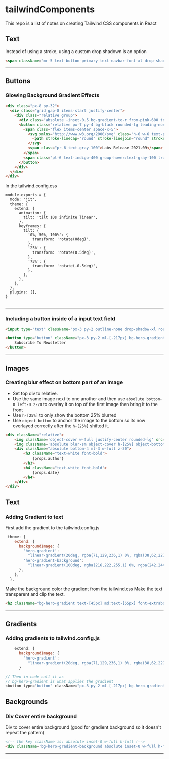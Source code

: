 # tailwindComponents
This repo is a list of notes on creating Tailwind CSS components in React 

## Text
Instead of using a stroke, using a custom drop shadown is an option

``` html
<span className="mr-5 text-button-primary text-navbar-font-xl drop-shadow-[0_1.2px_1.2px_rgba(0,0,0,0.8)]">
```
___
## Buttons

### Glowing Background Gradient Effects

```html
<div class="px-8 py-32">
  <div class="grid gap-8 items-start justify-center">
    <div class="relative group">
      <div class="absolute -inset-0.5 bg-gradient-to-r from-pink-600 to-purple-600 rounded-lg blur opacity-75 group-hover:opacity-100 transition duration-1000 group-hover:duration-200 animate-tilt"></div>
      <button class="relative px-7 py-4 bg-black rounded-lg leading-none flex items-center divide-x divide-gray-600">
        <span class="flex items-center space-x-5">
          <svg xmlns="http://www.w3.org/2000/svg" class="h-6 w-6 text-pink-600 -rotate-6" fill="none" viewBox="0 0 24 24" stroke="currentColor">
            <path stroke-linecap="round" stroke-linejoin="round" stroke-width="2" d="M19.428 15.428a2 2 0 00-1.022-.547l-2.387-.477a6 6 0 00-3.86.517l-.318.158a6 6 0 01-3.86.517L6.05 15.21a2 2 0 00-1.806.547M8 4h8l-1 1v5.172a2 2 0 00.586 1.414l5 5c1.26 1.26.367 3.414-1.415 3.414H4.828c-1.782 0-2.674-2.154-1.414-3.414l5-5A2 2 0 009 10.172V5L8 4z" />
          </svg>
          <span class="pr-6 text-gray-100">Labs Release 2021.09</span>
        </span>
        <span class="pl-6 text-indigo-400 group-hover:text-gray-100 transition duration-200">See what's new &rarr;</span>
      </button>
    </div>
  </div>
</div>

```

In the tailwind.config.css

```
module.exports = {
  mode: 'jit',
  theme: {
    extend: {
      animation: {
        tilt: 'tilt 10s infinite linear',
      },
      keyframes: {
        tilt: {
          '0%, 50%, 100%': {
            transform: 'rotate(0deg)',
          },
          '25%': {
            transform: 'rotate(0.5deg)',
          },
          '75%': {
            transform: 'rotate(-0.5deg)',
          },
        },
      },
    },
  },
  plugins: [],
}


```

___

### Including a button inside of a input text field

```html
<input type="text" className="px-3 py-2 outline-none drop-shadow-xl rounded-full h-[51px] w-[40%] relative z-0" placeholder="Enter your email" />

<button type="button" className="px-3 py-2 ml-[-217px] bg-hero-gradient text-white rounded-full hover:bg-blue-700 z-40 relative items-end">
    Subscribe To Newsletter
</button>
```
---

## Images

### Creating blur effect on bottom part of an image
- Set top div to relative. 
- Use the same image next to one another and then use `absolute bottom-0 left-0 z-20` to overlay it on top of the first image then bring it to the front
- Use `h-[25%]` to only show the bottom 25% blurred
- Use `object-bottom` to anchor the image to the bottom so its now overlayed correctly after the `h-[25%]` shifted it.  

```html
<div className="relative">
    <img className='object-cover w-full justify-center rounded-lg' src={props.imgPath} />
    <img className='absolute blur-sm object-cover h-[25%] object-bottom w-full justify-center rounded-lg bottom-0 left-0 z-20' src={props.imgPath} />
    <div className="absolute bottom-4 ml-3 w-full z-30">
        <h3 className="text-white font-bold">
            {props.author}
        </h3>
        <h4 className="text-white font-bold">
            {props.date}
        </h4>
    </div>
</div>
```

## Text

### Adding Gradient to text
First add the gradient to the tailwind.config.js

```jsx
 theme: {
    extend: {
      backgroundImage: {
        'hero-gradient':
          "linear-gradient(20deg, rgba(71,129,236,1) 0%, rgba(38,62,227,1) 41%, rgba(38,62,227,1) 60%, rgba(130,241,220,1) 100%)",
        'hero-gradient-background':
          "linear-gradient(100deg, rgba(216,222,255,1) 0%, rgba(242,244,255,1) 27%, rgba(242,244,255,1) 76%, rgba(216,222,255,1) 100%)",
      },
    },
  },
```

Make the background color the gradient from the tailwind.css
Make the text transparent and clip the text. 

```html
<h2 className="bg-hero-gradient text-[45px] md:text-[55px] font-extrabold inline text-transparent bg-clip-text">Text</h2>
```

---

## Gradients

### Adding gradients to tailwind.config.js

```jsx
    extend: {
      backgroundImage: {
        'hero-gradient':
          "linear-gradient(20deg, rgba(71,129,236,1) 0%, rgba(38,62,227,1) 41%, rgba(38,62,227,1) 60%, rgba(130,241,220,1) 100%)",
      }
```

```js
// Then in code call it as
// bg-hero-gradient is what applies the gradient
<button type="button" className="px-3 py-2 ml-[-217px] bg-hero-gradient text-white rounded-full hover:bg-blue-700 z-40 relative items-end">Subscribe To Newsletter</button>
```

## Backgrounds

### Div Cover entire background

Div to cover entire background (good for gradient background so it doesn't repeat the pattern)

```html
<!-- the key className is: absolute inset-0 w-full h-full !-->
<div className='bg-hero-gradient-background absolute inset-0 w-full h-full'>
```
---
